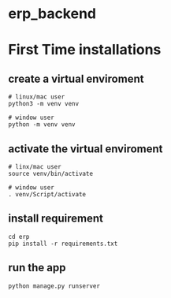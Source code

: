 # erp_backend


# First Time installations
## create a virtual enviroment
```
# linux/mac user
python3 -m venv venv

# window user
python -m venv venv
```

## activate the virtual enviroment
```
# linx/mac user
source venv/bin/activate

# window user
. venv/Script/activate
```

## install requirement 
```
cd erp
pip install -r requirements.txt
```

## run the app
```
python manage.py runserver
```